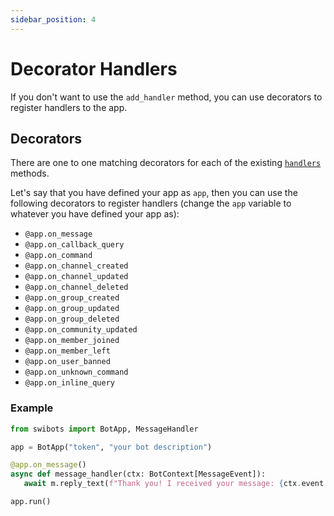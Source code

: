 ```yaml
---
sidebar_position: 4
---
```


# Decorator Handlers

If you don't want to use the `add_handler` method, you can use decorators to register handlers to the app.

## Decorators
 
There are one to one matching decorators for each of the existing [`handlers`](./handlers) methods.

Let's say that you have defined your app as `app`, then you can use the following decorators to register handlers (change the `app` variable to whatever you have defined your app as):

- `@app.on_message`
- `@app.on_callback_query`
- `@app.on_command`
- `@app.on_channel_created`
- `@app.on_channel_updated`
- `@app.on_channel_deleted`
- `@app.on_group_created`
- `@app.on_group_updated`
- `@app.on_group_deleted`
- `@app.on_community_updated`
- `@app.on_member_joined`
- `@app.on_member_left`
- `@app.on_user_banned`
- `@app.on_unknown_command`
- `@app.on_inline_query`

### Example


```python
from swibots import BotApp, MessageHandler

app = BotApp("token", "your bot description")

@app.on_message()
async def message_handler(ctx: BotContext[MessageEvent]):
   await m.reply_text(f"Thank you! I received your message: {ctx.event.message.message}")

app.run()
```